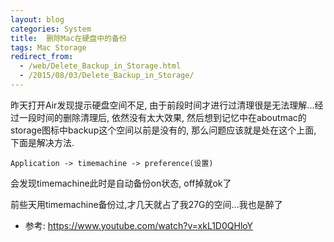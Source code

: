 ```yaml
---
layout: blog
categories: System
title:  删除Mac在硬盘中的备份
tags: Mac Storage
redirect_from:
  - /web/Delete_Backup_in_Storage.html
  - /2015/08/03/Delete_Backup_in_Storage/
---
```


昨天打开Air发现提示硬盘空间不足, 由于前段时间才进行过清理很是无法理解...经过一段时间的删除清理后, 依然没有太大效果, 然后想到记忆中在aboutmac的storage图标中backup这个空间以前是没有的, 那么问题应该就是处在这个上面, 下面是解决方法.

``` 
Application -> timemachine -> preference(设置) 
```

会发现timemachine此时是自动备份on状态, off掉就ok了

前些天用timemachine备份过,才几天就占了我27G的空间...我也是醉了

* 参考: https://www.youtube.com/watch?v=xkL1D0QHloY